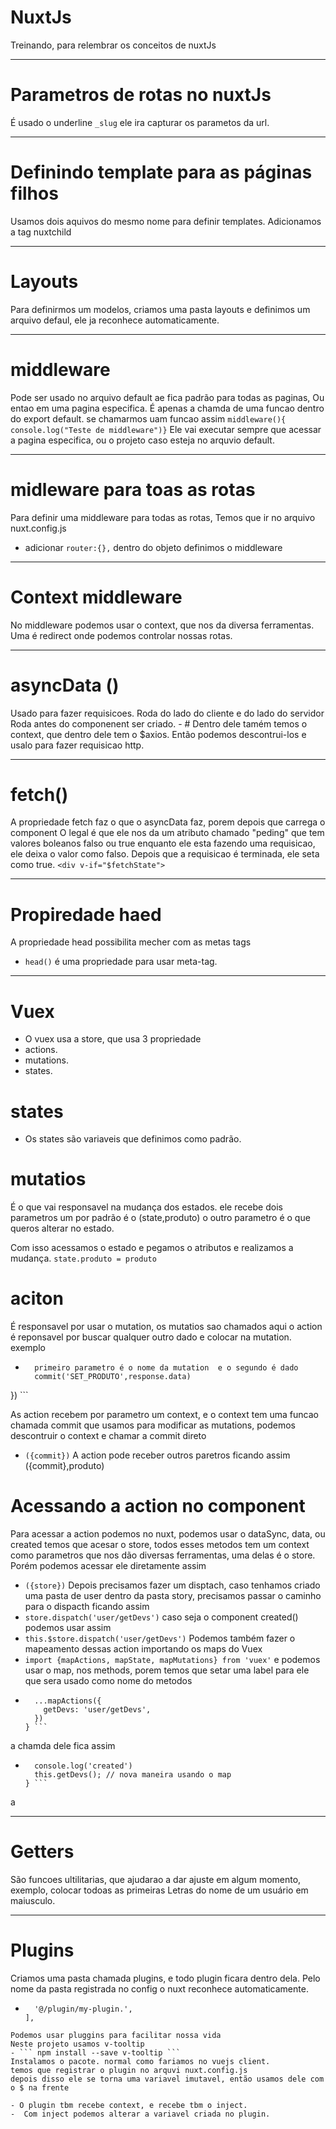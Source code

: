 # NuxtJs
Treinando, para relembrar os conceitos de nuxtJs

----------------------------------------------------------------------------

# Parametros de rotas no nuxtJs
É usado o underline ``` _slug ``` ele ira capturar os parametos da url.

----------------------------------------------------------------------------
# Definindo template para as páginas filhos
Usamos dois aquivos do mesmo nome para definir templates. Adicionamos a tag nuxtchild

----------------------------------------------------------------------------
# Layouts
Para definirmos um modelos, criamos uma pasta layouts
e definimos um arquivo defaul, ele ja reconhece automaticamente.

----------------------------------------------------------------------------
# middleware
Pode ser usado no arquivo default ae fica padrão para todas as paginas,
Ou entao em uma pagina especifica. É apenas a chamda de uma funcao dentro do export default.
se chamarmos uam funcao assim ``` middleware(){ console.log("Teste de middleware")} ``` Ele vai executar sempre que acessar a pagina especifica, ou o projeto caso esteja no arquvio default.

----------------------------------------------------------------------------
# midleware para toas as rotas
Para definir uma middleware para todas as rotas,
Temos que ir no arquivo nuxt.config.js 
- adicionar ```router:{},``` dentro do objeto definimos o middleware

----------------------------------------------------------------------------
# Context middleware
No middleware podemos usar o context, que nos da diversa ferramentas.
Uma é redirect onde podemos controlar nossas rotas.

----------------------------------------------------------------------------
# asyncData ()
Usado para fazer requisicoes. Roda do lado do cliente e do lado do servidor
Roda antes do componenent ser criado.
    - # Dentro dele tamém temos o context, que dentro dele tem o $axios.
Então podemos descontrui-los e usalo para fazer requisicao http.

----------------------------------------------------------------------------
# fetch()
A propriedade fetch faz o que o asyncData faz, porem depois que carrega o component
O legal é que ele nos da um atributo chamado "peding" que tem valores boleanos falso ou true
enquanto ele esta fazendo uma requisicao, ele deixa o valor como falso.
Depois que a requisicao é terminada, ele seta como true.
```<div v-if="$fetchState"> ```

-----------------------------------------------------------------------------
# Propiredade haed
A propriedade head possibilita mecher com as metas tags
- ``` head() ``` é uma propriedade para usar meta-tag.

------------------------------------------------------------------------ 

# Vuex
- O vuex usa a store, que usa 3 propriedade
- actions.
- mutations.
- states.

# states
- Os states são variaveis que definimos como padrão.

# mutatios
É o que vai responsavel na mudança dos estados.
ele recebe dois parametros um por padrão é o (state,produto)
o outro parametro é o que queros alterar no estado.

Com isso acessamos o estado e pegamos o atributos e realizamos a mudança.
``` state.produto = produto ```

# aciton
É responsavel por usar o mutation, os mutatios sao chamados aqui
o action é reponsavel por buscar qualquer outro dado e colocar na mutation.
exemplo 
- ``` axios.get('https://jsonplaceholder.typicode.com/users').then(response => {
    primeiro parametro é o nome da mutation  e o segundo é dado
    commit('SET_PRODUTO',response.data)
}) ```

As action recebem por parametro um context, e o context tem uma funcao chamada commit
que usamos para modificar as mutations, podemos descontruir o context e chamar a commit direto
- ``` ({commit}) ```
A action pode receber outros paretros ficando assim
({commit},produto)

# Acessando a action no component
 Para acessar a action podemos no nuxt, podemos usar o dataSync, data, ou created
temos que acesar o store, todos esses metodos tem um context como parametros que nos
dão diversas ferramentas, uma delas é o store. Porém podemos acessar ele diretamente assim
- ``` ({store}) ```
Depois precisamos fazer um disptach, caso tenhamos criado uma pasta de user dentro da pasta story, precisamos passar o caminho para o dispacth
ficando assim 
- ``` store.dispatch('user/getDevs') ``` 
 caso seja o component created() podemos usar assim
- ``` this.$store.dispatch('user/getDevs') ```
Podemos também fazer o mapeamento dessas action importando os maps do Vuex
- ``` import {mapActions, mapState, mapMutations} from 'vuex' ``` 
e podemos usar o map, nos methods, porem temos que setar uma label para ele que sera usado
como nome do metodos
- ```methods: {
    ...mapActions({
      getDevs: 'user/getDevs',
    })
  } ```

a chamda dele fica assim
- ```created() {
    console.log('created')
    this.getDevs(); // nova maneira usando o map
  } ``` 
a

------------------------------------------------------------------------
# Getters
São funcoes ultilitarias, que ajudarao a dar ajuste
em algum momento, exemplo, colocar todoas as primeiras
Letras do nome de um usuário em maiusculo.

-------------------------------------------------------------------

# Plugins
Criamos uma pasta chamada plugins, e todo plugin ficara dentro dela.
Pelo nome da pasta registrada no config o nuxt reconhece automaticamente.
- ```  plugins: [
    '@/plugin/my-plugin.',
  ],
```
Podemos usar pluggins para facilitar nossa vida
Neste projeto usamos v-tooltip
- ``` npm install --save v-tooltip ```
Instalamos o pacote. normal como fariamos no vuejs client.
temos que registrar o plugin no arquvi nuxt.config.js
depois disso ele se torna uma variavel imutavel, então usamos dele com o $ na frente

- O plugin tbm recebe context, e recebe tbm o inject.
-  Com inject podemos alterar a variavel criada no plugin.
